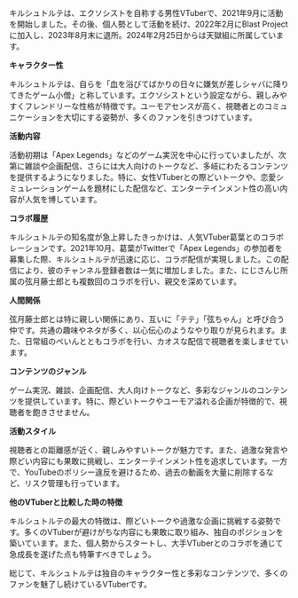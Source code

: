 キルシュトルテは、エクソシストを自称する男性VTuberで、2021年9月に活動を開始しました。その後、個人勢として活動を続け、2022年2月にBlast Projectに加入し、2023年8月末に退所。2024年2月25日からは天獄組に所属しています。

**キャラクター性**

キルシュトルテは、自らを「血を浴びてばかりの日々に嫌気が差しシャバに降りてきたゲーム小僧」と称しています。エクソシストという設定ながら、親しみやすくフレンドリーな性格が特徴です。ユーモアセンスが高く、視聴者とのコミュニケーションを大切にする姿勢が、多くのファンを引きつけています。

**活動内容**

活動初期は「Apex Legends」などのゲーム実況を中心に行っていましたが、次第に雑談や企画配信、さらには大人向けのトークなど、多岐にわたるコンテンツを提供するようになりました。特に、女性VTuberとの際どいトークや、恋愛シミュレーションゲームを題材にした配信など、エンターテインメント性の高い内容が人気を博しています。

**コラボ履歴**

キルシュトルテの知名度が急上昇したきっかけは、人気VTuber葛葉とのコラボレーションです。2021年10月、葛葉がTwitterで「Apex Legends」の参加者を募集した際、キルシュトルテが迅速に応じ、コラボ配信が実現しました。この配信により、彼のチャンネル登録者数は一気に増加しました。また、にじさんじ所属の弦月藤士郎とも複数回のコラボを行い、親交を深めています。

**人間関係**

弦月藤士郎とは特に親しい関係にあり、互いに「テテ」「弦ちゃん」と呼び合う仲です。共通の趣味やネタが多く、以心伝心のようなやり取りが見られます。また、日常組のぺいんとともコラボを行い、カオスな配信で視聴者を楽しませています。

**コンテンツのジャンル**

ゲーム実況、雑談、企画配信、大人向けトークなど、多彩なジャンルのコンテンツを提供しています。特に、際どいトークやユーモア溢れる企画が特徴的で、視聴者を飽きさせません。

**活動スタイル**

視聴者との距離感が近く、親しみやすいトークが魅力です。また、過激な発言や際どい内容にも果敢に挑戦し、エンターテインメント性を追求しています。一方で、YouTubeのポリシー違反を避けるため、過去の動画を大量に削除するなど、リスク管理も行っています。

**他のVTuberと比較した時の特徴**

キルシュトルテの最大の特徴は、際どいトークや過激な企画に挑戦する姿勢です。多くのVTuberが避けがちな内容にも果敢に取り組み、独自のポジションを築いています。また、個人勢からスタートし、大手VTuberとのコラボを通じて急成長を遂げた点も特筆すべきでしょう。

総じて、キルシュトルテは独自のキャラクター性と多彩なコンテンツで、多くのファンを魅了し続けているVTuberです。 